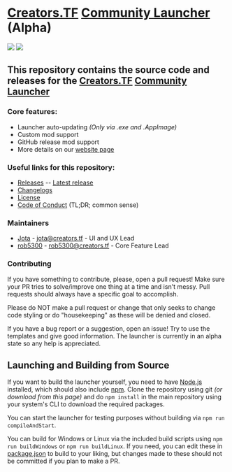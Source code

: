 # [Creators.TF](https://creators.tf) [Community Launcher](https://creators.tf/launcher) (Alpha)

[![](https://github.com/CreatorsTF/Creators.TF-Community-Launcher/actions/workflows/ci.yml/badge.svg)](https://github.com/CreatorsTF/Creators.TF-Community-Launcher/actions/workflows/ci.yml)
[![](https://github.com/CreatorsTF/Creators.TF-Community-Launcher/actions/workflows/release.yml/badge.svg)](https://github.com/CreatorsTF/Creators.TF-Community-Launcher/actions/workflows/release.yml)

## This repository contains the source code and releases for the [Creators.TF](https://creators.tf) [Community Launcher](https://creators.tf/launcher)

### Core features:
* Launcher auto-updating *(Only via .exe and .AppImage)*
* Custom mod support
* GitHub release mod support
* More details on our [website page](https://creators.tf/launcher)

### Useful links for this repository:
* [Releases](https://github.com/CreatorsTF/Creators.TF-Community-Launcher/releases) -- [Latest release](https://github.com/CreatorsTF/Creators.TF-Community-Launcher/releases/latest)
* [Changelogs](https://github.com/CreatorsTF/Creators.TF-Community-Launcher/blob/master/changelog.md)
* [License](https://github.com/CreatorsTF/Creators.TF-Community-Launcher/blob/master/LICENSE)
* [Code of Conduct](https://github.com/CreatorsTF/Creators.TF-Community-Launcher/blob/master/CODE_OF_CONDUCT.md) (TL;DR; common sense)

### Maintainers
* [Jota](https://github.com/jota11) - jota@creators.tf - UI and UX Lead
* [rob5300](https://github.com/rob5300) - rob5300@creators.tf - Core Feature Lead

### Contributing
If you have something to contribute, please, open a pull request! Make sure your PR tries to solve/improve one thing at a time and isn't messy. Pull requests should always have a specific goal to accomplish.

Please do NOT make a pull request or change that only seeks to change code styling or do "housekeeping" as these will be denied and closed.

If you have a bug report or a suggestion, open an issue! Try to use the templates and give good information.
The launcher is currently in an alpha state so any help is appreciated.

## Launching and Building from Source
If you want to build the launcher yourself, you need to have [Node.js](https://nodejs.org/en/download/) installed, which should also include [npm](https://www.npmjs.com/get-npm).
Clone the repository using git *(or download from this page)* and do `npm install` in the main repository using your system's CLI to download the required packages.

You can start the launcher for testing purposes without building via `npm run compileAndStart`.

You can build for Windows or Linux via the included build scripts using `npm run buildWindows` or `npm run buildLinux`.
If you need, you can edit these in [package.json](https://github.com/CreatorsTF/Creators.TF-Community-Launcher/blob/master/package.json#L15-L16) to build to your liking, but changes made to these should not be committed if you plan to make a PR.
